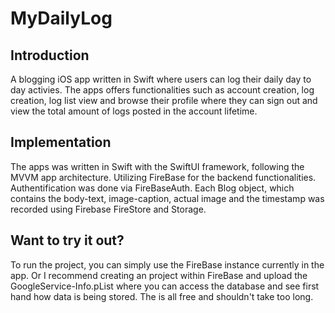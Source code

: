 # MyDailyLog

## Introduction

A blogging iOS app written in Swift where users can log their daily day to day activies. The apps offers functionalities such as account creation, log creation, log list view and browse their profile where they can sign out and view the total amount of logs posted in the account lifetime.

## Implementation

The apps was written in Swift with the SwiftUI framework, following the MVVM app architecture. Utilizing FireBase for the backend functionalities. Authentification was done via FireBaseAuth. Each Blog object, which contains the body-text, image-caption, actual image and the timestamp was recorded using Firebase FireStore and Storage.

## Want to try it out?

To run the project, you can simply use the FireBase instance currently in the app. Or I recommend creating an project within FireBase and upload the GoogleService-Info.pList where you can access the database and see first hand how data is being stored. The is all free and shouldn't take too long.
